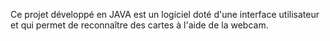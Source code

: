Ce projet développé en JAVA est un logiciel doté d'une interface utilisateur et qui permet de reconnaître des cartes à l'aide de la webcam.
